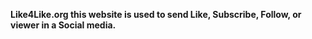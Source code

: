 **Like4Like.org this website is used to send Like, Subscribe, Follow, or viewer in a Social media.**

